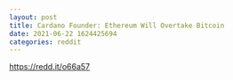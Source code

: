 ```yaml
--- 
layout: post 
title: Cardano Founder: Ethereum Will Overtake Bitcoin 
date: 2021-06-22 1624425694 
categories: reddit 
--- 
```

https://redd.it/o66a57